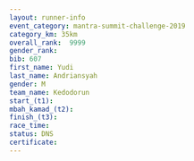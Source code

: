 ```yaml
---
layout: runner-info 
event_category: mantra-summit-challenge-2019 
category_km: 35km 
overall_rank:  9999
gender_rank: 
bib: 607
first_name: Yudi
last_name: Andriansyah
gender: M
team_name: Kedodorun
start_(t1): 
mbah_kamad_(t2): 
finish_(t3): 
race_time: 
status: DNS
certificate: 
---
```

